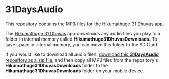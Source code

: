 # 31DaysAudio
 This repository contains the MP3 files for the [Hikumathuge 31 Dhuvas](https://dhivehimediagroup.com/#days31) app.

The [Hikumathuge 31 Dhuvas](https://dhivehimediagroup.com/#days31) app downloads any audio files you play to a folder in internal memory called **Hikumathuge31DhuvasDownloads**. To save space in internal memory, you can move this folder to the SD Card. 

If you would like to download all audio files, [download this **31DaysAudio** repository as a zip file](https://github.com/dhivehimedia/31DaysAudio/archive/master.zip), and then copy all MP3 files from the repository's **Hikumathuge31DhuvasDownloads** folder to the **Hikumathuge31DhuvasDownloads** folder on your mobile device.
